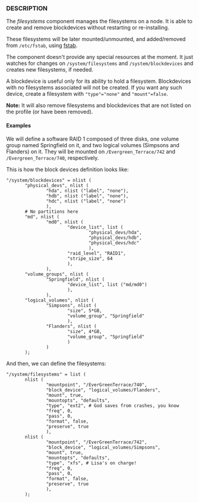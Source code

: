 
### DESCRIPTION

The _filesystems_ component manages the filesystems on a node. It is able
to create and remove blockdevices without restarting or
re-installing.

These filesystems will be later mounted/unmounted, and added/removed
from `/etc/fstab`, using [fstab](../components/fstab.md).

The component doesn't provide any special resources at the moment. It
just watches for changes on `/system/filesystems` and `/system/blockdevices`
and creates new filesystems, if needed.

A blockdevice is useful only for its ability to hold a
filesystem. Blockdevices with no filesystems associated will not be
created. If you want any such device, create a filesystem with
`"type"="none"` and `"mount"=false`.

**Note:** It will also remove filesystems and blockdevices that are not listed
on the profile (or have been removed).

#### Examples

We will define a software RAID 1 composed of three disks, one volume
group named Springfield on it, and two logical volumes (Simpsons and
Flanders) on it. They will be mounted on `/Evergreen_Terrace/742` and
`/Evergreen_Terrace/740`, respectively.

This is how the block devices definition looks like:

    "/system/blockdevices" = nlist (
           "physical_devs", nlist (
                   "hda", nlist ("label", "none"),
                   "hdb", nlist ("label", "none"),
                   "hdc", nlist ("label", "none")
                   ),
           # No partitions here
           "md", nlist (
                   "md0", nlist (
                           "device_list", list (
                                   "physical_devs/hda",
                                   "physical_devs/hdb",
                                   "physical_devs/hdc"
                                   ),
                           "raid_level", "RAID1",
                           "stripe_size", 64
                           ),
                   ),
           "volume_groups", nlist (
                   "Springfield", nlist (
                           "device_list", list ("md/md0")
                           ),
                   ),
           "logical_volumes", nlist (
                   "Simpsons", nlist (
                           "size", 5*GB,
                           "volume_group", "Springfield"
                           ),
                   "Flanders", nlist (
                           "size", 4*GB,
                           "volume_group", "Springfield"
                           )
                   )
           );

And then, we can define the filesystems:

    "/system/filesystems" = list (
           nlist (
                   "mountpoint", "/EverGreenTerrace/740",
                   "block_device", "logical_volumes/Flanders",
                   "mount", true,
                   "mountopts", "defaults",
                   "type", "ext2", # God saves from crashes, you know
                   "freq", 0,
                   "pass", 0,
                   "format", false,
                   "preserve", true
                   ),
           nlist (
                   "mountpoint", "/EverGreenTerrace/742",
                   "block_device", "logical_volumes/Simpsons",
                   "mount", true,
                   "mountopts", "defaults",
                   "type", "xfs", # Lisa's on charge!
                   "freq", 0,
                   "pass", 0,
                   "format", false,
                   "preserve", true
                   ),
           );
